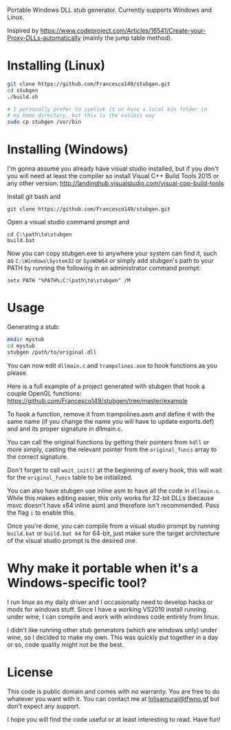Portable Windows DLL stub generator. Currently supports Windows
and Linux.

Inspired by
https://www.codeproject.com/Articles/16541/Create-your-Proxy-DLLs-automatically
(mainly the jump table method).

# Installing (Linux)
```bash
git clone https://github.com/Francesco149/stubgen.git
cd stubgen
./build.sh

# I personally prefer to symlink it or have a local bin folder in
# my home directory, but this is the easiest way
sudo cp stubgen /usr/bin
```

# Installing (Windows)
I'm gonna assume you already have visual studio installed, but if
you don't you will need at least the compiler so install Visual C++
Build Tools 2015 or any other version:
http://landinghub.visualstudio.com/visual-cpp-build-tools

Install git bash and

```batch
git clone https://github.com/Francesco149/stubgen.git
```

Open a visual studio command prompt and

```batch
cd C:\path\to\stubgen
build.bat
```

Now you can copy stubgen.exe to anywhere your system can find it,
such as ```C:\Windows\System32``` or ```SysWOW64``` or simply add
stubgen's path to your PATH by running the following in an
administrator command prompt:

```batch
setx PATH "%PATH%;C:\path\to\stubgen" /M
```

# Usage
Generating a stub:

```bash
mkdir mystub
cd mystub
stubgen /path/to/original.dll
```
You can now edit ```dllmain.c``` and ```trampolines.asm``` to hook
functions as you please.

Here is a full example of a project generated with stubgen that
hook a couple OpenGL functions:
https://github.com/Francesco149/stubgen/tree/master/example

To hook a function, remove it from trampolines.asm and define it
with the same name (if you change the name you will have to update
exports.def) and and its proper signature in dllmain.c.

You can call the original functions by getting their pointers from
```hdll``` or more simply, casting the relevant pointer from the
```original_funcs``` array to the correct signature.

Don't forget to call ```wait_init()``` at the beginning of every
hook, this will wait for the ```original_funcs``` table to be
initialized.

You can also have stubgen use inline asm to have all the code in
```dllmain.c```. While this makes editing easier, this only works
for 32-bit DLLs (because msvc doesn't have x64 inline asm) and
therefore isn't recommended. Pass the flag ```i``` to enable this.

Once you're done, you can compile from a visual studio prompt
by running ```build.bat``` or ```build.bat 64``` for 64-bit,
just make sure the target architecture of the visual studio prompt
is the desired one.

# Why make it portable when it's a Windows-specific tool?
I run linux as my daily driver and I occasionally need to develop
hacks or mods for windows stuff. Since I have a working VS2010
install running under wine, I can compile and work with windows
code entirely from linux.

I didn't like running other stub generators (which are windows
only) under wine, so I decided to make my own. This was quickly
put together in a day or so, code quality might not be the best.

# License
This code is public domain and comes with no warranty.
You are free to do whatever you want with it. You can
contact me at lolisamurai@tfwno.gf but don't expect any
support.

I hope you will find the code useful or at least
interesting to read. Have fun!
